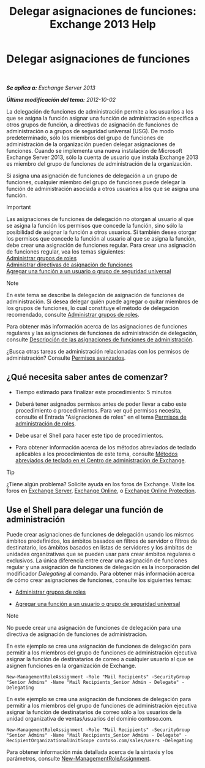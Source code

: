 ﻿---
title: 'Delegar asignaciones de funciones: Exchange 2013 Help'
TOCTitle: Delegar asignaciones de funciones
ms:assetid: ed2d00d9-90c9-49dc-ab8a-cd791569aeed
ms:mtpsurl: https://technet.microsoft.com/es-es/library/Dd351237(v=EXCHG.150)
ms:contentKeyID: 49895997
ms.date: 04/23/2018
mtps_version: v=EXCHG.150
ms.translationtype: HT
---

# Delegar asignaciones de funciones

 

_**Se aplica a:** Exchange Server 2013_

_**Última modificación del tema:** 2012-10-02_

La delegación de funciones de administración permite a los usuarios a los que se asigna la función asignar una función de administración específica a otros grupos de función, a directivas de asignación de funciones de administración o a grupos de seguridad universal (USG). De modo predeterminado, sólo los miembros del grupo de funciones de administración de la organización pueden delegar asignaciones de funciones. Cuando se implementa una nueva instalación de Microsoft Exchange Server 2013, sólo la cuenta de usuario que instala Exchange 2013 es miembro del grupo de funciones de administración de la organización.

Si asigna una asignación de funciones de delegación a un grupo de funciones, cualquier miembro del grupo de funciones puede delegar la función de administración asociada a otros usuarios a los que se asigna una función.


> [!IMPORTANT]
> Las asignaciones de funciones de delegación no otorgan al usuario al que se asigna la función los permisos que concede la función, sino sólo la posibilidad de asignar la función a otros usuarios. Si también desea otorgar los permisos que concede la función al usuario al que se asigna la función, debe crear una asignación de funciones regular. Para crear una asignación de funciones regular, vea los temas siguientes:<BR><A href="manage-role-groups-exchange-2013-help.md">Administrar grupos de roles</A><BR><A href="manage-role-assignment-policies-exchange-2013-help.md">Administrar directivas de asignación de funciones</A><BR><A href="add-a-role-to-a-user-or-usg-exchange-2013-help.md">Agregar una función a un usuario o grupo de seguridad universal</A>




> [!NOTE]
> En este tema se describe la delegación de asignación de funciones de administración. Si desea delegar quién puede agregar o quitar miembros de los grupos de funciones, lo cual constituye el método de delegación recomendado, consulte <A href="manage-role-groups-exchange-2013-help.md">Administrar grupos de roles</A>.



Para obtener más información acerca de las asignaciones de funciones regulares y las asignaciones de funciones de administración de delegación, consulte [Descripción de las asignaciones de funciones de administración](understanding-management-role-assignments-exchange-2013-help.md).

¿Busca otras tareas de administración relacionadas con los permisos de administración? Consulte [Permisos avanzados](advanced-permissions-exchange-2013-help.md).

## ¿Qué necesita saber antes de comenzar?

  - Tiempo estimado para finalizar este procedimiento: 5 minutos

  - Deberá tener asignados permisos antes de poder llevar a cabo este procedimiento o procedimientos. Para ver qué permisos necesita, consulte el Entrada "Asignaciones de roles" en el tema [Permisos de administración de roles](role-management-permissions-exchange-2013-help.md).

  - Debe usar el Shell para hacer este tipo de procedimientos.

  - Para obtener información acerca de los métodos abreviados de teclado aplicables a los procedimientos de este tema, consulte [Métodos abreviados de teclado en el Centro de administración de Exchange](keyboard-shortcuts-in-the-exchange-admin-center-exchange-online-protection-help.md).


> [!TIP]
> ¿Tiene algún problema? Solicite ayuda en los foros de Exchange. Visite los foros en <A href="https://go.microsoft.com/fwlink/p/?linkid=60612">Exchange Server</A>, <A href="https://go.microsoft.com/fwlink/p/?linkid=267542">Exchange Online</A>, o <A href="https://go.microsoft.com/fwlink/p/?linkid=285351">Exchange Online Protection</A>.



## Use el Shell para delegar una función de administración

Puede crear asignaciones de funciones de delegación usando los mismos ámbitos predefinidos, los ámbitos basados en filtros de servidor o filtros de destinatario, los ámbitos basados en listas de servidores y los ámbitos de unidades organizativas que se pueden usar para crear ámbitos regulares o exclusivos. La única diferencia entre crear una asignación de funciones regular y una asignación de funciones de delegación es la incorporación del modificador *Delegating* al comando. Para obtener más información acerca de cómo crear asignaciones de funciones, consulte los siguientes temas:

  - [Administrar grupos de roles](manage-role-groups-exchange-2013-help.md)

  - [Agregar una función a un usuario o grupo de seguridad universal](add-a-role-to-a-user-or-usg-exchange-2013-help.md)


> [!NOTE]
> No puede crear una asignación de funciones de delegación para una directiva de asignación de funciones de administración.



En este ejemplo se crea una asignación de funciones de delegación para permitir a los miembros del grupo de funciones de administración ejecutiva asignar la función de destinatarios de correo a cualquier usuario al que se asignen funciones en la organización de Exchange.

    New-ManagementRoleAssignment -Role "Mail Recipients" -SecurityGroup "Senior Admins" -Name "Mail Recipients_Senior Admin - Delegate" -Delegating

En este ejemplo se crea una asignación de funciones de delegación para permitir a los miembros del grupo de funciones de administración ejecutiva asignar la función de destinatarios de correo sólo a los usuarios de la unidad organizativa de ventas/usuarios del dominio contoso.com.

    New-ManagementRoleAssignment -Role "Mail Recipients" -SecurityGroup "Senior Admins" -Name "Mail Recipients_Senior Admins - Delegate" -RecipientOrganizationalUnitScope contoso.com/sales/users -Delegating

Para obtener información más detallada acerca de la sintaxis y los parámetros, consulte [New-ManagementRoleAssignment](https://technet.microsoft.com/es-es/library/dd335193\(v=exchg.150\)).

